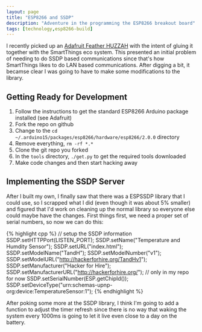 ```yaml
---
layout: page
title: "ESP8266 and SSDP"
description: "Adventure in the programming the ESP8266 breakout board"
tags: [technology,esp8266-build]
---
```

I recently picked up an [Adafruit Feather HUZZAH](https://learn.adafruit.com/adafruit-feather-huzzah-esp8266) with the intent of gluing it together with the SmartThings eco system. This presented an initial problem of needing to do SSDP based communications since that&#39;s how SmartThings likes to do LAN based communications. After digging a bit, it becamse clear I was going to have to make some modifications to the library.


Getting Ready for Development
----
1. Follow the instructions to get the standard ESP8266 Arduino package installed (see Adafruit)
1. Fork the repo on github
1. Change to the `cd ~/.arduino15/packages/esp8266/hardware/esp8266/2.0.0` directory
1. Remove everything, `rm -rf *.*`
1. Clone the git repo you forked
1. In the `tools` directory, `./get.py` to get the required tools downloaded
1. Make code changes and then start hacking away

Implementing the SSDP Server
----
After I built my own, I finally saw that there was a ESPSSDP library that I could use, so I scrapped what I did (even though it was about 5% smaller) and figured that I&#39;d work on cleaning up the normal library so everyone else could maybe have the changes. First things first, we need a proper set of serial numbers, so now we can do this:

{% highlight cpp %}
// setup the SSDP information
SSDP.setHTTPPort(LISTEN_PORT);
SSDP.setName("Temperature and Humdity Sensor");
SSDP.setURL("index.html");
SSDP.setModelName("TandH");
SSDP.setModelNumber("v1");
SSDP.setModelURL("http://hackerforhire.org/TandHv1");
SSDP.setManufacturer("Hacker for Hire");
SSDP.setManufacturerURL("http://hackerforhire.org/");
// only in my repo for now
SSDP.setSerialNumber(ESP.getChipId());
SSDP.setDeviceType("urn:schemas-upnp-org:device:TemperatureSensor:1");
{% endhighlight %}

After poking some more at the SSDP library, I think I&#39;m going to add a function to adjust the timer refresh since there is no way that waking the system every 1000ms is going to let it live even close to a day on the battery.
